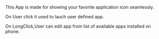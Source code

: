 This App is made for showing your favorite application icon seamlessly.

On User click it used to lauch user defined app.

On LongClick,User can edit app from list of available apps installed on phone.
